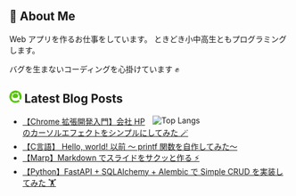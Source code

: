 ## 🐞 About Me

Web アプリを作るお仕事をしています。
ときどき小中高生ともプログラミングします。

バグを生まないコーディングを心掛けています ✊

## <img src="./icon/qiita.png" width="22px"> Latest Blog Posts

<p><img align="right" width="49%" src="https://github-readme-stats.vercel.app/api/top-langs/?username=kamata-bug-factory&layout=compact&show_icon=true" alt="Top Langs" /></p>

<!-- BLOG-POST-LIST:START -->
- [【Chrome 拡張開発入門】会社 HP のカーソルエフェクトをシンプルにしてみた 🪄](https://qiita.com/kamata-bug-factory/items/4837a1dba727fe11dbc7)
- [【C言語】 Hello, world! 以前 〜 printf 関数を自作してみた〜](https://qiita.com/kamata-bug-factory/items/d74ecc0122c52f7526ef)
- [【Marp】Markdown でスライドをサクッと作る ⚡️](https://qiita.com/kamata-bug-factory/items/adb78531e34a43d8f693)
- [【Python】FastAPI + SQLAlchemy + Alembic で Simple CRUD を実装してみた 🏋️](https://qiita.com/kamata-bug-factory/items/4fb9de88fe0908963c4b)
<!-- BLOG-POST-LIST:END -->

<!--
**kamata-bug-factory/kamata-bug-factory** is a ✨ _special_ ✨ repository because its `README.md` (this file) appears on your GitHub profile.

Here are some ideas to get you started:

- 🔭 I’m currently working on ...
- 🌱 I’m currently learning ...
- 👯 I’m looking to collaborate on ...
- 🤔 I’m looking for help with ...
- 💬 Ask me about ...
- 📫 How to reach me: ...
- 😄 Pronouns: ...
- ⚡ Fun fact: ...
-->
